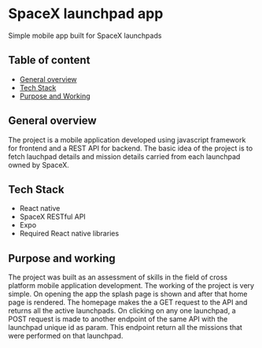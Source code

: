 # SpaceX launchpad app
Simple mobile app built for SpaceX launchpads

## Table of content
* [General overview](#general-overview)
* [Tech Stack](#tech-stack)
* [Purpose and Working](#purpose-and-working)

## General overview
The project is a mobile application developed using javascript framework for frontend and a REST API for backend. The basic idea of the project is to fetch lauchpad details and mission details carried from each launchpad owned by SpaceX.

## Tech Stack
* React native
* SpaceX RESTful API
* Expo
* Required React native libraries

## Purpose and working
The project was built as an assessment of skills in the field of cross platform mobile application development.
The working of the project is very simple. On opening the app the splash page is shown and after that home page is rendered. The homepage makes the a GET request to the API and returns all the active launchpads.
On clicking on any one launchpad, a POST request is made to another endpoint of the same API with the launchpad unique id as param. This endpoint return all the missions that were performed on that launchpad.
